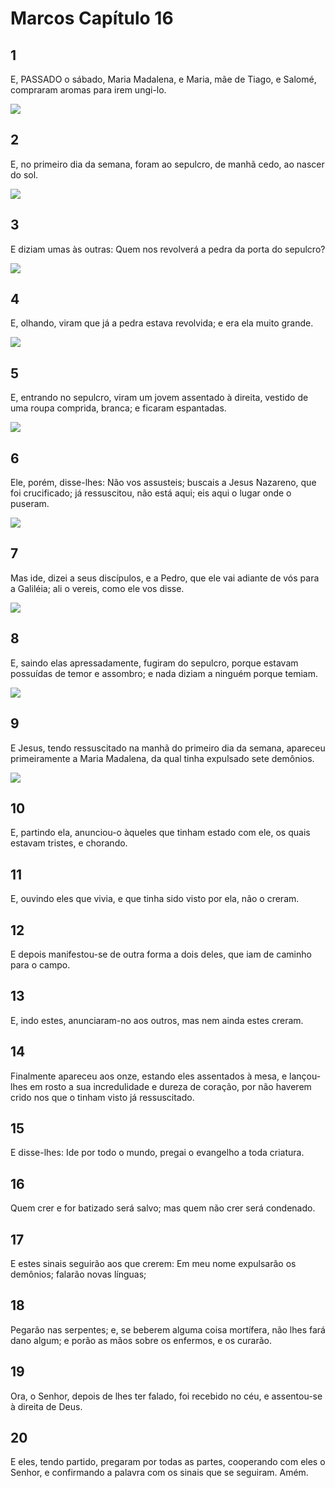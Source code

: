 # Marcos Capítulo 16

## 1
E, PASSADO o sábado, Maria Madalena, e Maria, mãe de Tiago, e Salomé, compraram aromas para irem ungi-lo.

![](../.img/Mc/16/1-0.jpg)

## 2
E, no primeiro dia da semana, foram ao sepulcro, de manhã cedo, ao nascer do sol.

![](../.img/Mc/16/2-0.jpg)

## 3
E diziam umas às outras: Quem nos revolverá a pedra da porta do sepulcro?

![](../.img/Mc/16/3-0.jpg)

## 4
E, olhando, viram que já a pedra estava revolvida; e era ela muito grande.

![](../.img/Mc/16/4-0.jpg)

## 5
E, entrando no sepulcro, viram um jovem assentado à direita, vestido de uma roupa comprida, branca; e ficaram espantadas.

![](../.img/Mc/16/5-0.jpg)

## 6
Ele, porém, disse-lhes: Não vos assusteis; buscais a Jesus Nazareno, que foi crucificado; já ressuscitou, não está aqui; eis aqui o lugar onde o puseram.

![](../.img/Mc/16/6-0.jpg)

## 7
Mas ide, dizei a seus discípulos, e a Pedro, que ele vai adiante de vós para a Galiléia; ali o vereis, como ele vos disse.

![](../.img/Mc/16/7-0.jpg)

## 8
E, saindo elas apressadamente, fugiram do sepulcro, porque estavam possuídas de temor e assombro; e nada diziam a ninguém porque temiam.

![](../.img/Mc/16/8-0.jpg)

## 9
E Jesus, tendo ressuscitado na manhã do primeiro dia da semana, apareceu primeiramente a Maria Madalena, da qual tinha expulsado sete demônios.

![](../.img/Mc/16/9-0.jpg)

## 10
E, partindo ela, anunciou-o àqueles que tinham estado com ele, os quais estavam tristes, e chorando.

## 11
E, ouvindo eles que vivia, e que tinha sido visto por ela, não o creram.

## 12
E depois manifestou-se de outra forma a dois deles, que iam de caminho para o campo.

## 13
E, indo estes, anunciaram-no aos outros, mas nem ainda estes creram.

## 14
Finalmente apareceu aos onze, estando eles assentados à mesa, e lançou-lhes em rosto a sua incredulidade e dureza de coração, por não haverem crido nos que o tinham visto já ressuscitado.

## 15
E disse-lhes: Ide por todo o mundo, pregai o evangelho a toda criatura.

## 16
Quem crer e for batizado será salvo; mas quem não crer será condenado.

## 17
E estes sinais seguirão aos que crerem: Em meu nome expulsarão os demônios; falarão novas línguas;

## 18
Pegarão nas serpentes; e, se beberem alguma coisa mortífera, não lhes fará dano algum; e porão as mãos sobre os enfermos, e os curarão.

## 19
Ora, o Senhor, depois de lhes ter falado, foi recebido no céu, e assentou-se à direita de Deus.

## 20
E eles, tendo partido, pregaram por todas as partes, cooperando com eles o Senhor, e confirmando a palavra com os sinais que se seguiram. Amém.


